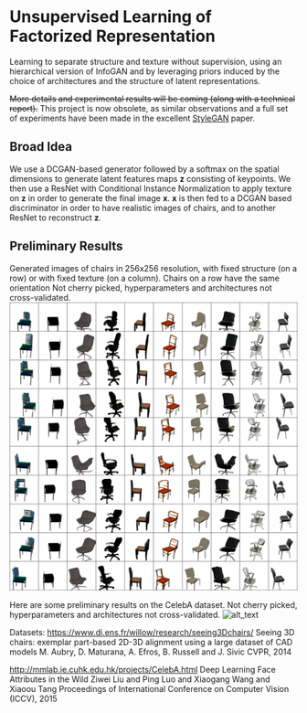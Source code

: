 # Unsupervised Learning of Factorized Representation
Learning to separate structure and texture without supervision, using an hierarchical version of InfoGAN and by leveraging priors induced by the choice of architectures and the structure of latent representations.

~~More details and experimental results will be coming (along with a technical report).~~ This project is now obsolete, as similar observations and a full set of experiments have been made in the excellent [StyleGAN](https://arxiv.org/abs/1812.04948) paper.

## Broad Idea
We use a DCGAN-based generator followed by a softmax on the spatial dimensions to generate latent features maps **z** consisting of keypoints.
We then use a ResNet with Conditional Instance Normalization to apply texture on **z** in order to generate the final image **x**. 
**x** is then fed to a DCGAN based discriminator in order to have realistic images of chairs, and to another ResNet to reconstruct **z**.

## Preliminary Results
Generated images of chairs in 256x256 resolution, with fixed structure (on a row) or with fixed texture (on a column).
Chairs on a row have the same orientation 
Not cherry picked, hyperparameters and architectures not cross-validated.
![alt text](out_209000_T.png)


Here are some preliminary results on the CelebA dataset.
Not cherry picked, hyperparameters and architectures not cross-validated.
![alt_text](out_178000_T.png)


Datasets:
https://www.di.ens.fr/willow/research/seeing3Dchairs/
Seeing 3D chairs: exemplar part-based 2D-3D alignment using a large dataset of CAD models
M. Aubry, D. Maturana, A. Efros, B. Russell and J. Sivic
CVPR, 2014

http://mmlab.ie.cuhk.edu.hk/projects/CelebA.html
Deep Learning Face Attributes in the Wild
Ziwei Liu and Ping Luo and Xiaogang Wang and Xiaoou Tang
Proceedings of International Conference on Computer Vision (ICCV), 2015
